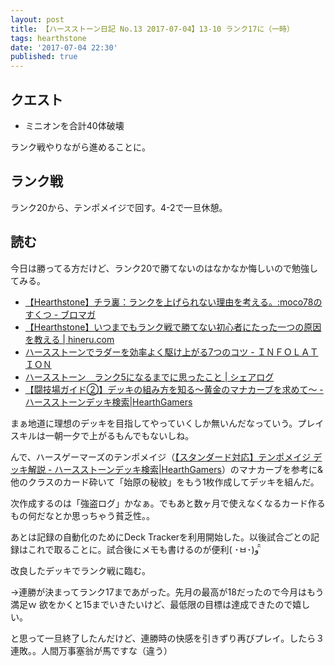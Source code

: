 ```yaml
---
layout: post
title: 【ハースストーン日記 No.13 2017-07-04】13-10 ランク17に（一時）
tags: hearthstone
date: '2017-07-04 22:30'
published: true
---
```


## クエスト
* ミニオンを合計40体破壊

ランク戦やりながら進めることに。

## ランク戦

ランク20から、テンポメイジで回す。4-2で一旦休憩。

## 読む
今日は勝ってる方だけど、ランク20で勝てないのはなかなか悔しいので勉強してみる。

* [【Hearthstone】チラ裏：ランクを上げられない理由を考える。:moco78のすくつ - ブロマガ](http://ch.nicovideo.jp/Rheahaorenoyome/blomaga/ar924379)
* [【Hearthstone】いつまでもランク戦で勝てない初心者にたった一つの原因を教える | hineru.com](http://hineru.com/1049606938/)
* [ハースストーンでラダーを効率よく駆け上がる7つのコツ - ＩＮＦＯＬＡＴＩＯＮ](http://colorcolor1128.hatenadiary.jp/entry/2016/06/21/002444)
* [ハースストーン　ランク5になるまでに思ったこと | シェアログ](http://manga-share.com/2017/01/10/post-576/)
* [【闘技場ガイド②】デッキの組み方を知る〜黄金のマナカーブを求めて〜 - ハースストーンデッキ検索|HearthGamers](http://hearthgamers.com/arena/arena_guide3)

まぁ地道に理想のデッキを目指してやっていくしか無いんだなっていう。プレイスキルは一朝一夕で上がるもんでもないしね。

んで、ハースゲーマーズのテンポメイジ（[【スタンダード対応】テンポメイジ デッキ解説 - ハースストーンデッキ検索|HearthGamers](http://hearthgamers.com/decks/meta_deck/tempo_mage_org)）のマナカーブを参考に&他のクラスのカード砕いて「始原の秘紋」をもう1枚作成してデッキを組んだ。

次作成するのは「強盗ログ」かなぁ。でもあと数ヶ月で使えなくなるカード作るもの何だなとか思っちゃう貧乏性。。

あとは記録の自動化のためにDeck Trackerを利用開始した。以後試合ごとの記録はこれで取ることに。試合後にメモも書けるのが便利( ･ㅂ･)و ̑̑

改良したデッキでランク戦に臨む。

→連勝が決まってランク17まであがった。先月の最高が18だったので今月はもう満足ｗ 欲をかくと15までいきたいけど、最低限の目標は達成できたので嬉しい。

と思って一旦終了したんだけど、連勝時の快感を引きずり再びプレイ。したら３連敗。。人間万事塞翁が馬ですな（違う）